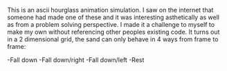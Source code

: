 This is an ascii hourglass animation simulation. I saw on the internet that someone had made one of these and it was interesting asthetically as well as from a problem solving perspective. I made it a challenge to myself to make my own without referencing other peoples existing code. It turns out in a 2 dimensional grid, the sand can only behave in 4 ways from frame to frame:

-Fall down
-Fall down/right
-Fall down/left
-Rest

